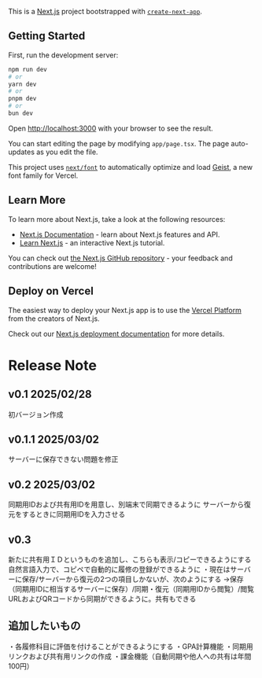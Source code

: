 This is a [Next.js](https://nextjs.org) project bootstrapped with [`create-next-app`](https://nextjs.org/docs/app/api-reference/cli/create-next-app).

## Getting Started

First, run the development server:

```bash
npm run dev
# or
yarn dev
# or
pnpm dev
# or
bun dev
```

Open [http://localhost:3000](http://localhost:3000) with your browser to see the result.

You can start editing the page by modifying `app/page.tsx`. The page auto-updates as you edit the file.

This project uses [`next/font`](https://nextjs.org/docs/app/building-your-application/optimizing/fonts) to automatically optimize and load [Geist](https://vercel.com/font), a new font family for Vercel.

## Learn More

To learn more about Next.js, take a look at the following resources:

- [Next.js Documentation](https://nextjs.org/docs) - learn about Next.js features and API.
- [Learn Next.js](https://nextjs.org/learn) - an interactive Next.js tutorial.

You can check out [the Next.js GitHub repository](https://github.com/vercel/next.js) - your feedback and contributions are welcome!

## Deploy on Vercel

The easiest way to deploy your Next.js app is to use the [Vercel Platform](https://vercel.com/new?utm_medium=default-template&filter=next.js&utm_source=create-next-app&utm_campaign=create-next-app-readme) from the creators of Next.js.

Check out our [Next.js deployment documentation](https://nextjs.org/docs/app/building-your-application/deploying) for more details.

# Release Note
## v0.1 2025/02/28
初バージョン作成

## v0.1.1 2025/03/02
サーバーに保存できない問題を修正

## v0.2 2025/03/02
同期用IDおよび共有用IDを用意し、別端末で同期できるように
サーバーから復元をするときに同期用IDを入力させる

## v0.3
新たに共有用ＩＤというものを追加し、こちらも表示/コピーできるようにする
自然言語入力で、コピペで自動的に履修の登録ができるように
・現在はサーバーに保存/サーバーから復元の2つの項目しかないが、次のようにする
→保存（同期用IDに相当するサーバーに保存）/同期・復元（同期用IDから閲覧）/閲覧
URLおよびQRコードから同期ができるように。共有もできる

## 追加したいもの
・各履修科目に評価を付けることができるようにする
・GPA計算機能
・同期用リンクおよび共有用リンクの作成
・課金機能（自動同期や他人への共有は年間100円）